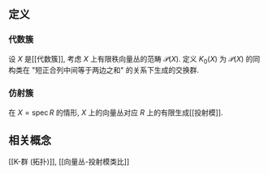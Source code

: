 
## 定义

### 代数簇

设 $X$ 是[[代数簇]], 考虑 $X$ 上有限秩向量丛的范畴 $\mathcal P(X)$. 定义 $K_0(X)$ 为 $\mathcal P(X)$ 的同构类在 "短正合列中间等于两边之和" 的关系下生成的交换群.

### 仿射簇

在 $X=\operatorname{spec}R$ 的情形, $X$ 上的向量丛对应 $R$ 上的有限生成[[投射模]].

## 相关概念

[[K-群 (拓扑)]], [[向量丛-投射模类比]]